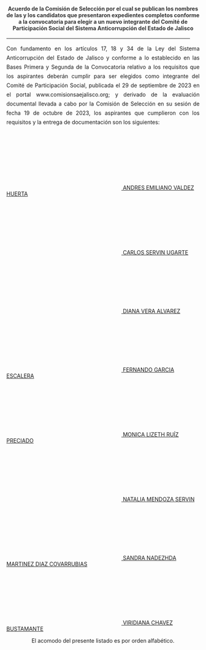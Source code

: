 <!--- title: "" feature_text: | # PRIMERA ETAPA DEL PROCESO DE SELECCIÓN 2020 --->
<h4 style="color: #333333; text-align:center">Acuerdo de la Comisión de Selección por el cual se publican los nombres de las y los candidatos que presentaron expedientes completos conforme a la convocatoria  para elegir a un nuevo integrante del Comité de Participación Social del Sistema Anticorrupción del Estado de Jalisco</h4>
<div style="text-align:center">
    <hr style="width:95%">
</div>
<div style="text-align:justify; line-height: 1.5rem"><span>Con fundamento en los artículos 17, 18 y 34 de la Ley del Sistema Anticorrupción del Estado de Jalisco y conforme a lo establecido en las Bases Primera y Segunda de la Convocatoria relativo a los requisitos que los aspirantes deberán cumplir para ser elegidos como integrante del Comité de Participación Social, publicada el 29 de septiembre de 2023 en el portal www.comisionsaejalisco.org; y derivado de la evaluación documental llevada a cabo por la Comisión de Selección en su sesión de fecha 19 de octubre de 2023, los aspirantes que cumplieron con los requisitos y la entrega de documentación son los siguientes:

</span></div>
<p></p>
<p></p>
<p></p>
<div class="row">
    <div class="column">
         <a href="/CV2022/ANDRES EMILIANO VALDEZ HUERTA.pdf" class="hangingindent">
            <svg class="icon" role="img">
                <use xlink:href="#doc-pdf"></use>
            </svg> <span class="specialunderline" style="line-height: 1rem; vertical-align: text-bottom;">
ANDRES EMILIANO VALDEZ HUERTA</span></a>
          <br>
        <a href="/CV2022/CARLOS SERVIN UGARTE.pdf" class="hangingindent">
            <svg class="icon" role="img">
                <use xlink:href="#doc-pdf"></use>
            </svg> <span class="specialunderline" style="line-height: 1rem; vertical-align: text-bottom;">
CARLOS SERVIN UGARTE</span></a>
        <br>
            <a href="/CV2022/DIANA VERA ALVAREZ.pdf" class="hangingindent">
            <svg class="icon" role="img">
                <use xlink:href="#doc-pdf"></use>
            </svg> <span class="specialunderline" style="line-height: 1rem; vertical-align: text-bottom;">
DIANA VERA ALVAREZ</span></a>
          <br>
         <a href="/CV2022/FERNANDO GARCIA ESCALERA_compressed.pdf" class="hangingindent">
            <svg class="icon" role="img">
                <use xlink:href="#doc-pdf"></use>
            </svg> <span class="specialunderline" style="line-height: 1rem; vertical-align: text-bottom;">
FERNANDO GARCIA ESCALERA</span></a>
<br>
<a href="/CV2022/MONICA LIZETH RUÍZ PRECIADO.PDF" class="hangingindent">
            <svg class="icon" role="img">
                <use xlink:href="#doc-pdf"></use>
            </svg> <span class="specialunderline" style="line-height: 1rem; vertical-align: text-bottom;">
MONICA LIZETH RUÍZ PRECIADO</span></a>
<br>
<a href="/CV2022/NATALIA MENDOZA SERVIN.pdf" class="hangingindent">
            <svg class="icon" role="img">
                <use xlink:href="#doc-pdf"></use>
            </svg> <span class="specialunderline" style="line-height: 1rem; vertical-align: text-bottom;">
NATALIA MENDOZA SERVIN</span></a>        
 <br>
<a href="/CV2022/SANDRA NADEZHDA MARTINEZ DIAZ COVARRUBIAS.pdf" class="hangingindent">
            <svg class="icon" role="img">
                <use xlink:href="#doc-pdf"></use>
            </svg> <span class="specialunderline" style="line-height: 1rem; vertical-align: text-bottom;">
SANDRA NADEZHDA MARTINEZ DIAZ COVARRUBIAS</span></a>       
  <br>      
    <a href="/CV2022/VIRIDIANA CHAVEZ BUSTAMANTE.pdf" class="hangingindent">
            <svg class="icon" role="img">
                <use xlink:href="#doc-pdf"></use>
            </svg> <span class="specialunderline" style="line-height: 1rem; vertical-align: text-bottom;">
VIRIDIANA CHAVEZ BUSTAMANTE</span></a>     
     
<br> 
</div>
<p></p>
<p style="text-align:center">El acomodo del presente listado es por orden alfabético.</p>
<p></p>
<p></p>
